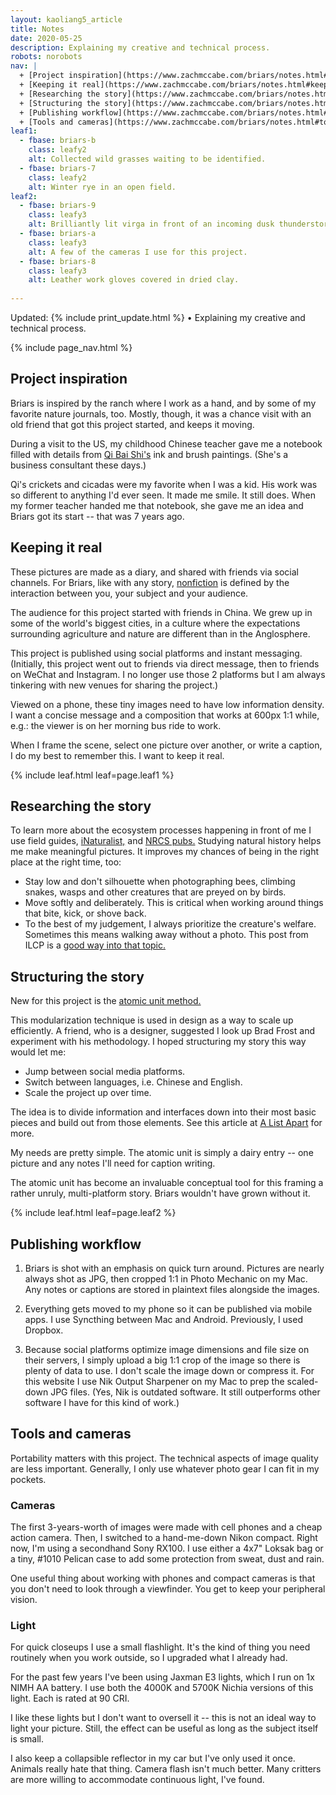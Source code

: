 ```yaml
---
layout: kaoliang5_article
title: Notes
date: 2020-05-25
description: Explaining my creative and technical process.
robots: norobots
nav: |
  + [Project inspiration](https://www.zachmccabe.com/briars/notes.html#project-inspiration)
  + [Keeping it real](https://www.zachmccabe.com/briars/notes.html#keeping-it-real)
  + [Researching the story](https://www.zachmccabe.com/briars/notes.html#researching-the-story)
  + [Structuring the story](https://www.zachmccabe.com/briars/notes.html#structuring-the-story)
  + [Publishing workflow](https://www.zachmccabe.com/briars/notes.html#publishing-workflow)
  + [Tools and cameras](https://www.zachmccabe.com/briars/notes.html#tools-and-cameras)
leaf1:
  - fbase: briars-b
    class: leafy2
    alt: Collected wild grasses waiting to be identified.
  - fbase: briars-7
    class: leafy2
    alt: Winter rye in an open field.
leaf2:
  - fbase: briars-9
    class: leafy3
    alt: Brilliantly lit virga in front of an incoming dusk thunderstorm.
  - fbase: briars-a
    class: leafy3
    alt: A few of the cameras I use for this project.
  - fbase: briars-8
    class: leafy3
    alt: Leather work gloves covered in dried clay.
 
---
```



Updated: {% include print_update.html %} • Explaining my creative and technical process.



{% include page_nav.html %}



## Project inspiration

Briars is inspired by the ranch where I work as a hand, and by some of my favorite nature journals, too. Mostly, though, it was a chance visit with an old friend that got this project started, and keeps it moving.

During a visit to the US, my childhood Chinese teacher gave me a notebook filled with details from [Qi Bai Shi's] ink and brush paintings. (She's a business consultant these days.)

Qi's crickets and cicadas were my favorite when I was a kid. His work was so different to anything I'd ever seen. It made me smile. It still does. When my former teacher handed me that notebook, she gave me an idea and Briars got its start -- that was 7 years ago.

[Qi Bai Shi's]: https://www.tretyakovgallerymagazine.com/articles/3-2017-56/true-charm-nature-some-notes-qi-baishi-and-his-art




## Keeping it real

These pictures are made as a diary, and shared with friends via social channels. For Briars, like with any story, [nonfiction] is defined by the interaction between you, your subject and your audience.

The audience for this project started with friends in China. We grew up in some of the world's biggest cities, in a culture where the expectations surrounding agriculture and nature are different than in the Anglosphere.

This project is published using social platforms and instant messaging. (Initially, this project went out to friends via direct message, then to friends on WeChat and Instagram. I no longer use those 2 platforms but I am always tinkering with new venues for sharing the project.)

Viewed on a phone, these tiny images need to have low information density. I want a concise message and a composition that works at 600px 1:1 while, e.g.: the viewer is on her morning bus ride to work.

When I frame the scene, select one picture over another, or write a caption, I do my best to remember this. I want to keep it real.

[nonfiction]: https://www.zachmccabe.com/nonfiction



{% include leaf.html leaf=page.leaf1 %}



## Researching the story

To learn more about the ecosystem processes happening in front of me I use field guides, [iNaturalist,] and [NRCS pubs.] Studying natural history helps me make meaningful pictures. It improves my chances of being in the right place at the right time, too:

- Stay low and don't silhouette when photographing bees, climbing snakes, wasps and other creatures that are preyed on by birds.
- Move softly and deliberately. This is critical when working around things that bite, kick, or shove back.
- To the best of my judgement, I always prioritize the creature's welfare. Sometimes this means walking away without a photo. This post from ILCP is a [good way into that topic.]

[iNaturalist,]: https://www.inaturalist.org/

[NRCS pubs.]: https://www.nrcs.usda.gov/wps/portal/nrcs/main/plantmaterials/technical/publications/

[good way into that topic.]: https://conservationphotographers.org/from-wild-to-captive-a-call-for-ethics-in-modern-nature-photography/





## Structuring the story

New for this project is the [atomic unit method.] 

This modularization technique is used in design as a way to scale up efficiently. A friend, who is a designer, suggested I look up Brad Frost and experiment with his methodology. I hoped structuring my story this way would let me:

- Jump between social media platforms.
- Switch between languages, i.e. Chinese and English.
- Scale the project up over time.

The idea is to divide information and interfaces down into their most basic pieces and build out from those elements. See this article at [A List Apart] for more.

My needs are pretty simple. The atomic unit is simply a dairy entry -- one picture and any notes I'll need for caption writing.

The atomic unit has become an invaluable conceptual tool for this framing a rather unruly, multi-platform story. Briars wouldn't have grown without it.

[atomic unit method.]: https://atomicdesign.bradfrost.com/chapter-2/

[A List Apart]: https://alistapart.com/article/language-of-modular-design



{% include leaf.html leaf=page.leaf2 %}



## Publishing workflow

1. Briars is shot with an emphasis on quick turn around. Pictures are nearly always shot as JPG, then cropped 1:1 in Photo Mechanic on my Mac. Any notes or captions are stored in plaintext files alongside the images.

2. Everything gets moved to my phone so it can be published via mobile apps. I use Syncthing between Mac and Android. Previously, I used Dropbox.

3. Because social platforms optimize image dimensions and file size on their servers, I simply upload a big 1:1 crop of the image so there is plenty of data to use. I don't scale the image down or compress it. For this website I use Nik Output Sharpener on my Mac to prep the scaled-down JPG files. (Yes, Nik is outdated software. It still outperforms other software I have for this kind of work.)



## Tools and cameras

Portability matters with this project. The technical aspects of image quality are less important. Generally, I only use whatever photo gear I can fit in my pockets.

### Cameras

The first 3-years-worth of images were made with cell phones and a cheap action camera. Then, I switched to a hand-me-down Nikon compact. Right now, I'm using a secondhand Sony RX100. I use either a 4x7" Loksak bag or a tiny, #1010 Pelican case to add some protection from sweat, dust and rain.

One useful thing about working with phones and compact cameras is that you don't need to look through a viewfinder. You get to keep your peripheral vision.

### Light

For quick closeups I use a small flashlight. It's the kind of thing you need routinely when you work outside, so I upgraded what I already had.

For the past few years I've been using Jaxman E3 lights, which I run on 1x NIMH AA battery. I use both the 4000K and 5700K Nichia versions of this light. Each is rated at 90 CRI.

I like these lights but I don't want to oversell it -- this is not an ideal way to light your picture. Still, the effect can be useful as long as the subject itself is small.

I also keep a collapsible reflector in my car but I've only used it once. Animals really hate that thing. Camera flash isn't much better. Many critters are more willing to accommodate continuous light, I've found.

